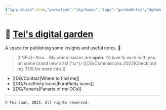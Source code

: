 ```yaml
---
{"dg-publish":true,"permalink":"/dg/home/","tags":"gardenEntry","dgHomeLink":true,"dgPassFrontmatter":false}
---
```



# 🌱 [Tei's digital garden](https://teijuan.netlify.app)
A space for publishing some insights and useful notes. 🌿

> [!INFO]- Also...
> My commissions are **open**. 
> I'd love to work with you on some brand new arts! (^ω^)ﾉ
> [[DG/Commissions 2022|Check out my TOS for more info.]]


- [[DG/Contact|Where to find me]] 
- [[DG/Furaffinity Icons|Furaffinity icons]]
- [[DG/Fanarts|Fanarts of my OCs]]
____
	© Tei-Juan, 2022. All rights reserved.				